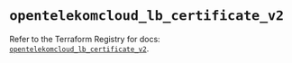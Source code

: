 # `opentelekomcloud_lb_certificate_v2`

Refer to the Terraform Registry for docs: [`opentelekomcloud_lb_certificate_v2`](https://registry.terraform.io/providers/opentelekomcloud/opentelekomcloud/1.36.26/docs/resources/lb_certificate_v2).
